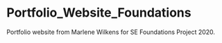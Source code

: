 # Portfolio_Website_Foundations
 Portfolio website from Marlene Wilkens for SE Foundations Project 2020.
